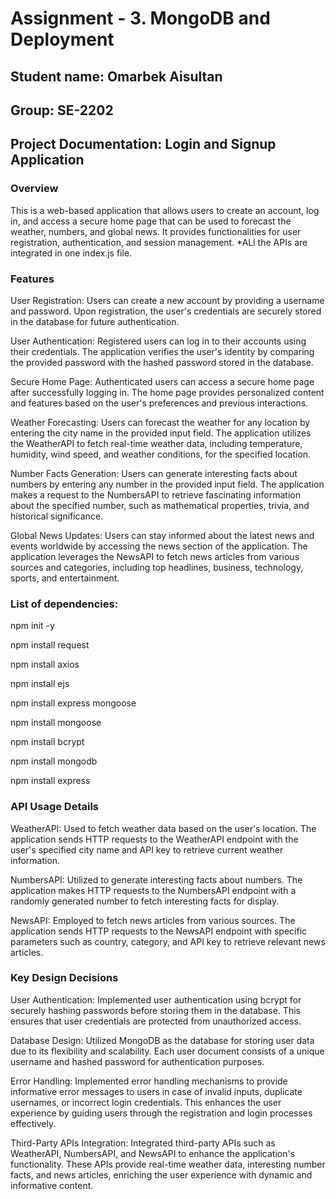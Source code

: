 # Assignment - 3. MongoDB and Deployment
## Student name: Omarbek Aisultan 
## Group: SE-2202
## Project Documentation: Login and Signup Application
### Overview
This is a web-based application that allows users to create an account, log in, and access a secure home page that can be used to forecast the weather, numbers, and global news. It provides functionalities for user registration, authentication, and session management. *ALl the APIs are integrated in one index.js file.

### Features
User Registration: Users can create a new account by providing a username and password. Upon registration, the user's credentials are securely stored in the database for future authentication.

User Authentication: Registered users can log in to their accounts using their credentials. The application verifies the user's identity by comparing the provided password with the hashed password stored in the database.

Secure Home Page: Authenticated users can access a secure home page after successfully logging in. The home page provides personalized content and features based on the user's preferences and previous interactions.

Weather Forecasting: Users can forecast the weather for any location by entering the city name in the provided input field. The application utilizes the WeatherAPI to fetch real-time weather data, including temperature, humidity, wind speed, and weather conditions, for the specified location.

Number Facts Generation: Users can generate interesting facts about numbers by entering any number in the provided input field. The application makes a request to the NumbersAPI to retrieve fascinating information about the specified number, such as mathematical properties, trivia, and historical significance.

Global News Updates: Users can stay informed about the latest news and events worldwide by accessing the news section of the application. The application leverages the NewsAPI to fetch news articles from various sources and categories, including top headlines, business, technology, sports, and entertainment.

### List of dependencies:
npm init -y

npm install request

npm install axios

npm install ejs

npm install express mongoose

npm install mongoose

npm install bcrypt

npm install mongodb

npm install express

### API Usage Details
WeatherAPI: Used to fetch weather data based on the user's location. The application sends HTTP requests to the WeatherAPI endpoint with the user's specified city name and API key to retrieve current weather information.

NumbersAPI: Utilized to generate interesting facts about numbers. The application makes HTTP requests to the NumbersAPI endpoint with a randomly generated number to fetch interesting facts for display.

NewsAPI: Employed to fetch news articles from various sources. The application sends HTTP requests to the NewsAPI endpoint with specific parameters such as country, category, and API key to retrieve relevant news articles.

### Key Design Decisions
User Authentication: Implemented user authentication using bcrypt for securely hashing passwords before storing them in the database. This ensures that user credentials are protected from unauthorized access.

Database Design: Utilized MongoDB as the database for storing user data due to its flexibility and scalability. Each user document consists of a unique username and hashed password for authentication purposes.

Error Handling: Implemented error handling mechanisms to provide informative error messages to users in case of invalid inputs, duplicate usernames, or incorrect login credentials. This enhances the user experience by guiding users through the registration and login processes effectively.

Third-Party APIs Integration: Integrated third-party APIs such as WeatherAPI, NumbersAPI, and NewsAPI to enhance the application's functionality. These APIs provide real-time weather data, interesting number facts, and news articles, enriching the user experience with dynamic and informative content.

